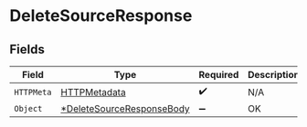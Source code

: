 # DeleteSourceResponse


## Fields

| Field                                                      | Type                                                       | Required                                                   | Description                                                |
| ---------------------------------------------------------- | ---------------------------------------------------------- | ---------------------------------------------------------- | ---------------------------------------------------------- |
| `HTTPMeta`                                                 | [HTTPMetadata](./httpmetadata.md)                          | :heavy_check_mark:                                         | N/A                                                        |
| `Object`                                                   | [*DeleteSourceResponseBody](./deletesourceresponsebody.md) | :heavy_minus_sign:                                         | OK                                                         |